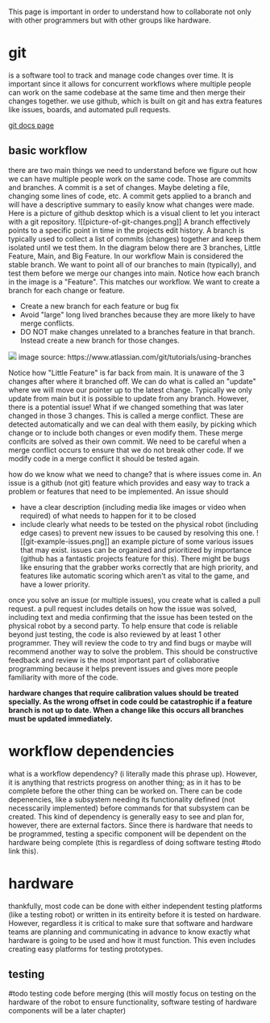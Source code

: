 This page is important in order to understand how to collaborate not only with other programmers but with other groups like hardware.

# git
is a software tool to track and manage code changes over time. It is important since it allows for concurrent workflows where multiple people can work on the same codebase at the same time and then merge their changes together. we use github, which is built on git and has extra features like issues, boards, and automated pull requests.

[git docs page](https://git-scm.com/doc)

## basic workflow
there are two main things we need to understand before we figure out how we can have multiple people work on the same code. Those are commits and branches. A commit is a set of changes. Maybe deleting a file, changing some lines of code, etc. A commit gets applied to a branch and will have a descriptive summary to easily know what changes were made. Here is a picture of github desktop which is a visual client to let you interact with a git repository. 
![[picture-of-git-changes.png]]
A branch effectively points to a specific point in time in the projects edit history. A branch is typically used to collect a list of commits (changes) together and keep them isolated until we test them. In the diagram below there are 3 branches, Little Feature, Main, and Big Feature. In our workflow Main is considered the stable branch. We want to point all of our branches to main (typically), and test them before we merge our changes into main. Notice how each branch in the image is a "Feature". This matches our workflow. We want to create a branch for each change or feature.
- Create a new branch for each feature or bug fix
- Avoid "large" long lived branches because they are more likely to have merge conflicts.
- DO NOT make changes unrelated to a branches feature in that branch. Instead create a new branch for those changes.
<img style="background-color: lightgray;" src="https://wac-cdn.atlassian.com/dam/jcr:a905ddfd-973a-452a-a4ae-f1dd65430027/01%20Git%20branch.svg?cdnVersion=972">
image source: https://www.atlassian.com/git/tutorials/using-branches

Notice how "Little Feature" is far back from main. It is unaware of the 3 changes after where it branched off. We can do what is called an "update" where we will move our pointer up to the latest change. Typically we only update from main but it is possible to update from any branch. However, there is a potential issue! What if we changed something that was later changed in those 3 changes. This is called a merge conflict. These are detected automatically and we can deal with them easily, by picking which change or to include both changes or even modify them. These merge conflcits are solved as their own commit. We need to be careful when a merge conflict occurs to ensure that we do not break other code. If we modify code in a merge conflict it should be tested again.

how do we know what we need to change? that is where issues come in. An issue is a github (not git) feature which provides and easy way to track a problem or features that need to be implemented. An issue should
- have a clear description (including media like images or video when required) of what needs to happen for it to be closed
- include clearly what needs to be tested on the physical robot (including edge cases) to prevent new issues to be caused by resolving this one.
![[git-example-issues.png]]
an example picture of some various issues that may exist. issues can be organized and prioritized by importance (github has a fantastic projects feature for this). There might be bugs like ensuring that the grabber works correctly that are high priority, and features like automatic scoring which aren't as vital to the game, and have a lower priority.

once you solve an issue (or multiple issues), you create what is called a pull request. a pull request includes details on how the issue was solved, including text and media confirming that the issue has been tested on the physical robot by a second party. To help ensure that code is reliable beyond just testing, the code is also reviewed by at least 1 other programmer. They will review the code to try and find bugs or maybe will recommend another way to solve the problem. This should be constructive feedback and review is the most important part of collaborative programming because it helps prevent issues and gives more people familiarity with more of the code.

**hardware changes that require calibration values should be treated specially. As the wrong offset in code could be catastrophic if a feature branch is not up to date. When a change like this occurs all branches must be updated immediately.**

# workflow dependencies
what is a workflow dependency? (i literally made this phrase up). However, it is anything that restricts progress on another thing; as in it has to be complete before the other thing can be worked on. There can be code depenencies, like a subsystem needing its functionality defined (not necesscarily implemented) before commands for that subsystem can be created. This kind of dependency is generally easy to see and plan for, however, there are external factors. Since there is hardware that needs to be programmed, testing a specific component will be dependent on the hardware being complete (this is regardless of doing software testing #todo link this). 

# hardware
thankfully, most code can be done with either independent testing platforms (like a testing robot) or written in its entireity before it is tested on hardware. However, regardless it is critical to make sure that software and hardware teams are planning and communicating in advance to know exactly what hardware is going to be used and how it must function. This even includes creating easy platforms for testing prototypes.


## testing
#todo testing code before merging (this will mostly focus on testing on the hardware of the robot to ensure functionality, software testing of hardware components will be a later chapter)